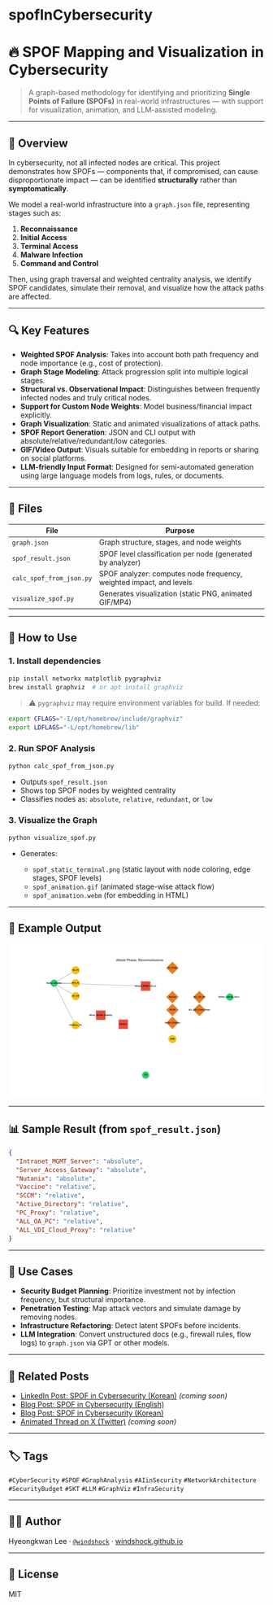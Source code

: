 # spofInCybersecurity

# 🔥 SPOF Mapping and Visualization in Cybersecurity

> A graph-based methodology for identifying and prioritizing **Single Points of Failure (SPOFs)** in real-world infrastructures — with support for visualization, animation, and LLM-assisted modeling.

---

## 📌 Overview

In cybersecurity, not all infected nodes are critical. This project demonstrates how SPOFs — components that, if compromised, can cause disproportionate impact — can be identified **structurally** rather than **symptomatically**.

We model a real-world infrastructure into a `graph.json` file, representing stages such as:

1. **Reconnaissance**
2. **Initial Access**
3. **Terminal Access**
4. **Malware Infection**
5. **Command and Control**

Then, using graph traversal and weighted centrality analysis, we identify SPOF candidates, simulate their removal, and visualize how the attack paths are affected.

---

## 🔍 Key Features

- **Weighted SPOF Analysis**: Takes into account both path frequency and node importance (e.g., cost of protection).
- **Graph Stage Modeling**: Attack progression split into multiple logical stages.
- **Structural vs. Observational Impact**: Distinguishes between frequently infected nodes and truly critical nodes.
- **Support for Custom Node Weights**: Model business/financial impact explicitly.
- **Graph Visualization**: Static and animated visualizations of attack paths.
- **SPOF Report Generation**: JSON and CLI output with absolute/relative/redundant/low categories.
- **GIF/Video Output**: Visuals suitable for embedding in reports or sharing on social platforms.
- **LLM-friendly Input Format**: Designed for semi-automated generation using large language models from logs, rules, or documents.

---

## 📁 Files

| File                     | Purpose                                                              |
|--------------------------|----------------------------------------------------------------------|
| `graph.json`             | Graph structure, stages, and node weights                            |
| `spof_result.json`       | SPOF level classification per node (generated by analyzer)           |
| `calc_spof_from_json.py` | SPOF analyzer: computes node frequency, weighted impact, and levels  |
| `visualize_spof.py`      | Generates visualization (static PNG, animated GIF/MP4)               |

---

## 🚀 How to Use

### 1. Install dependencies

```bash
pip install networkx matplotlib pygraphviz
brew install graphviz  # or apt install graphviz
````

> ⚠️ `pygraphviz` may require environment variables for build. If needed:

```bash
export CFLAGS="-I/opt/homebrew/include/graphviz"
export LDFLAGS="-L/opt/homebrew/lib"
```

### 2. Run SPOF Analysis

```bash
python calc_spof_from_json.py
```

* Outputs `spof_result.json`
* Shows top SPOF nodes by weighted centrality
* Classifies nodes as: `absolute`, `relative`, `redundant`, or `low`

### 3. Visualize the Graph

```bash
python visualize_spof.py
```

* Generates:

  * `spof_static_terminal.png` (static layout with node coloring, edge stages, SPOF levels)
  * `spof_animation.gif` (animated stage-wise attack flow)
  * `spof_animation.webm` (for embedding in HTML)

---

## 🎯 Example Output

<p align="center">
  <img src="spof_animation.gif" alt="Animated visualization of attack stages across the infrastructure graph." width="600"/>
</p>

---

## 📊 Sample Result (from `spof_result.json`)

```json
{
  "Intranet_MGMT_Server": "absolute",
  "Server_Access_Gateway": "absolute",
  "Nutanix": "absolute",
  "Vaccine": "relative",
  "SCCM": "relative",
  "Active_Directory": "relative",
  "PC_Proxy": "relative",
  "ALL_OA_PC": "relative",
  "ALL_VDI_Cloud_Proxy": "relative"
}
```

---

## 🧠 Use Cases

* **Security Budget Planning**: Prioritize investment not by infection frequency, but structural importance.
* **Penetration Testing**: Map attack vectors and simulate damage by removing nodes.
* **Infrastructure Refactoring**: Detect latent SPOFs before incidents.
* **LLM Integration**: Convert unstructured docs (e.g., firewall rules, flow logs) to `graph.json` via GPT or other models.

---

## 📎 Related Posts

* [LinkedIn Post: SPOF in Cybersecurity (Korean)](https://www.linkedin.com/) *(coming soon)*
* [Blog Post: SPOF in Cybersecurity (English)](https://windshock.github.io/en/post/2025-05-15-spof-analysis-in-cybersecurity/)
* [Blog Post: SPOF in Cybersecurity (Korean)](https://windshock.github.io/ko/post/2025-05-15-spof-analysis-in-cybersecurity/)
* [Animated Thread on X (Twitter)](https://twitter.com/) *(coming soon)*

---

## 🏷️ Tags

`#CyberSecurity` `#SPOF` `#GraphAnalysis` `#AIinSecurity` `#NetworkArchitecture`
`#SecurityBudget` `#SKT` `#LLM` `#GraphViz` `#InfraSecurity`

---

## 🧑‍💻 Author

Hyeongkwan Lee · [`@windshock`](mailto:windshock@gmail.com) · [windshock.github.io](https://windshock.github.io)

---

## 📄 License

MIT
